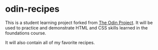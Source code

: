 # odin-recipes
This is a student learning project forked from [The Odin Project](https://www.theodinproject.com/). It will be used to practice and demonstrate HTML and CSS skills learned in the foundations course.

It will also contain all of my favorite recipes.
